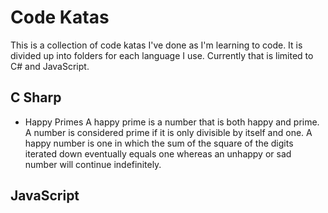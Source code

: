 # Code Katas

This is a collection of code katas I've done as I'm learning to code. It is divided up into folders for each language I use. Currently that is limited to C# and JavaScript.

## C Sharp
* Happy Primes
A happy prime is a number that is both happy and prime. A number is considered prime if it is only divisible by itself and one. A happy number is one in which the sum of the square of the digits iterated down eventually equals one whereas an unhappy or sad number will continue indefinitely.

## JavaScript